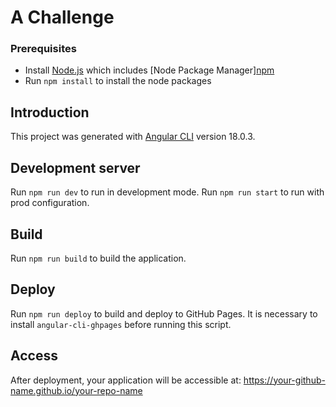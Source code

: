 # A Challenge

### Prerequisites

- Install [Node.js](https://nodejs.org/) which includes [Node Package Manager][npm](https://www.npmjs.com/get-npm)
- Run `npm install` to install the node packages

## Introduction

This project was generated with [Angular CLI](https://github.com/angular/angular-cli) version 18.0.3.

## Development server

Run `npm run dev` to run in development mode. Run `npm run start` to run with prod configuration.

## Build

Run `npm run build` to build the application.

## Deploy

Run `npm run deploy` to build and deploy to GitHub Pages. It is necessary to install `angular-cli-ghpages` before running this script.

## Access

After deployment, your application will be accessible at: https://your-github-name.github.io/your-repo-name
